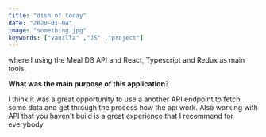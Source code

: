 ```yaml
---
title: "dish of today"
date: "2020-01-04"
image: "something.jpg"
keywords: ["vanilla" ,"JS" ,"project"]
---
```





where I using the Meal DB API and React, Typescript and Redux as main tools.

**What was the main purpose of this application**?

I think it was a great opportunity to use a another API endpoint to fetch some data and get through the process how the api work.
Also working with API that you haven't build is a great experience that I recommend for everybody
